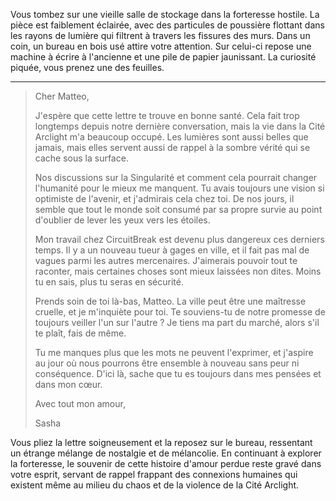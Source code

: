 Vous tombez sur une vieille salle de stockage dans la forteresse hostile. La pièce est faiblement éclairée, avec des particules de poussière flottant dans les rayons de lumière qui filtrent à travers les fissures des murs. Dans un coin, un bureau en bois usé attire votre attention. Sur celui-ci repose une machine à écrire à l'ancienne et une pile de papier jaunissant. La curiosité piquée, vous prenez une des feuilles.

---

> Cher Matteo,
>
> J'espère que cette lettre te trouve en bonne santé. Cela fait trop longtemps depuis notre dernière conversation, mais la vie dans la Cité Arclight m'a beaucoup occupé. Les lumières sont aussi belles que jamais, mais elles servent aussi de rappel à la sombre vérité qui se cache sous la surface.
>
> Nos discussions sur la Singularité et comment cela pourrait changer l'humanité pour le mieux me manquent. Tu avais toujours une vision si optimiste de l'avenir, et j'admirais cela chez toi. De nos jours, il semble que tout le monde soit consumé par sa propre survie au point d'oublier de lever les yeux vers les étoiles.
>
> Mon travail chez CircuitBreak est devenu plus dangereux ces derniers temps. Il y a un nouveau tueur à gages en ville, et il fait pas mal de vagues parmi les autres mercenaires. J'aimerais pouvoir tout te raconter, mais certaines choses sont mieux laissées non dites. Moins tu en sais, plus tu seras en sécurité.
>
> Prends soin de toi là-bas, Matteo. La ville peut être une maîtresse cruelle, et je m'inquiète pour toi. Te souviens-tu de notre promesse de toujours veiller l'un sur l'autre ? Je tiens ma part du marché, alors s'il te plaît, fais de même.
>
> Tu me manques plus que les mots ne peuvent l'exprimer, et j'aspire au jour où nous pourrons être ensemble à nouveau sans peur ni conséquence. D'ici là, sache que tu es toujours dans mes pensées et dans mon cœur.
>
> Avec tout mon amour,
>
> Sasha

Vous pliez la lettre soigneusement et la reposez sur le bureau, ressentant un étrange mélange de nostalgie et de mélancolie. En continuant à explorer la forteresse, le souvenir de cette histoire d'amour perdue reste gravé dans votre esprit, servant de rappel frappant des connexions humaines qui existent même au milieu du chaos et de la violence de la Cité Arclight.
